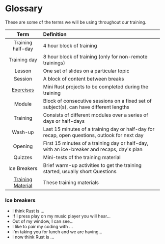# Glossary

These are some of the terms we will be using throughout our training.

|                                 Term                                  | Definition                                                                                    |
| :-------------------------------------------------------------------: | :-------------------------------------------------------------------------------------------- |
|                           Training half-day                           | 4 hour block of training                                                                      |
|                             Training day                              | 8 hour block of training (only for non-remote trainings)                                      |
|                                Lesson                                 | One set of slides on a particular topic                                                       |
|                                Session                                | A block of content between breaks                                                             |
|    [Exercises](https://github.com/ferrous-systems/rust-exercises)     | Mini Rust projects to be completed during the training                                        |
|                                Module                                 | Block of consecutive sessions on a fixed set of subject(s), can have different lengths        |
|                               Training                                | Consists of different modules over a series of days or half-days                              |
|                                Wash-up                                | Last 15 minutes of a training day or half-day for recap, open questions, outlook for next day |
|                                Opening                                | First 15 minutes of a training day or half-day, with an ice-breaker and recaps, day's plan    |
|                                Quizzes                                | Mini-tests of the training material                                                           |
|                             Ice Breakers                              | Brief warm-up activities to get the training started, usually short Questions                 |
| [Training Material](https://github.com/ferrous-systems/rust-training) | These training materials                                                                      |


### Ice breakers

* I think Rust is ...
* If I press play on my music player you will hear...
* Out of my window, I can see...
* I like to pair my coding with ...
* I'm taking you for lunch and we are having...
* I now think Rust is ...

